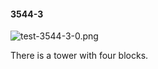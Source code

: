 #### 3544-3
![test-3544-3-0.png](https://github.com/lil-lab/nlvr/raw/master/nlvr/test/images/3/test-3544-3-0.png "test-3544-3-0.png")

There is a tower with four blocks.